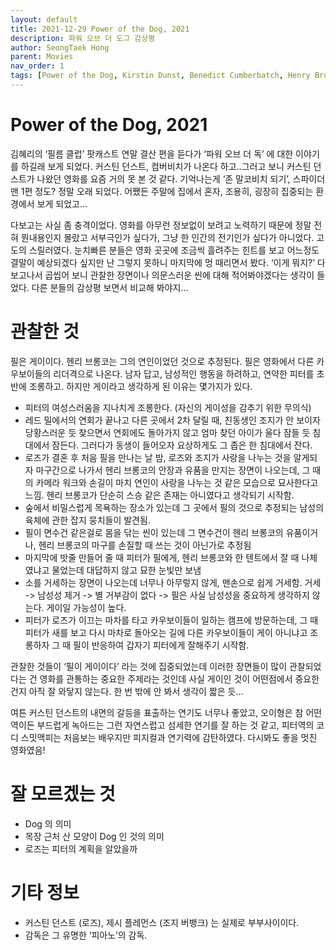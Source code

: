 ```yaml
---
layout: default
title: 2021-12-29 Power of the Dog, 2021 
description: 파워 오브 더 도그 감상평 
author: SeongTaek Hong
parent: Movies 
nav_order: 1
tags: [Power of the Dog, Kirstin Dunst, Benedict Cumberbatch, Henry Bronco, Gay]
---
```


# Power of the Dog, 2021
김혜리의 ‘필름 클럽’ 팟캐스트 연말 결산 편을 듣다가 ‘파워 오브 더 독’ 에 대한 이야기를 하길래 보게 되었다. 커스틴 던스트, 컴버비치가 나온다 하고..그러고 보니 커스틴 던스트가 나왔던 영화를 요즘 거의 못 본 것 같다. 기억나는게 ‘존 말코비치 되기’, 스파이더맨 1편 정도? 정말 오래 되었다. 어쨌든 주말에 집에서 혼자, 조용히, 굉장히 집중되는 환경에서 보게 되었고…

다보고는 사실 좀 충격이었다. 영화를 아무런 정보없이 보려고 노력하기 때문에 정말 전혀 뭔내용인지 몰랐고 서부극인가 싶다가, 그냥 한 인간의 전기인가 싶다가 아니었다. 고도의 스릴러였다. 눈치빠른 분들은 영화 곳곳에 조금씩 흘려주는 힌트를 보고 어느정도 결말이 예상되겠다 싶지만 난 그렇지 못하니 마지막에 멍 때리면서 봤다. ‘이게 뭐지?’
다 보고나서 곱씹어 보니 관찰한 장면이나 의문스러운 씬에 대해 적어봐야겠다는 생각이 들었다. 다른 분들의 감상평 보면서 비교해 봐야지…

# 관찰한 것
필은 게이이다. 헨리 브롱코는 그의 연인이었던 것으로 추정된다. 필은 영화에서 다른 카우보이들의 리더격으로 나온다. 남자 답고, 남성적인 행동을 하려하고, 연약한 피터를 초반에 조롱하고. 하지만 게이라고 생각하게 된 이유는 몇가지가 있다.

- 피터의 여성스러움을 지나치게 조롱한다. (자신의 게이성을 감추기 위한 무의식)
- 레드 밀에서의 연회가 끝나고 다른 곳에서 2차 달릴 때, 친동생인 조지가 안 보이자 당황스러운 듯 찾으면서 연회에도 돌아가지 않고 엄마 찾던 아이가 울다 잠들 듯 침대에서 잠든다. 그러다가 동생이 들어오자 요상하게도 그 좁은 한 침대에서 잔다.
- 로즈가 결혼 후 처음 필을 만나는 날 밤, 로즈와 조지가 사랑을 나누는 것을 알게되자 마구간으로 나가서 헨리 브롱코의 안장과 유품을 만지는 장면이 나오는데, 그 때의 카메라 워크와 손길이 마치 연인이 사랑을 나누는 것 같은 모습으로 묘사한다고 느낌. 헨리 브롱코가 단순히 스승 같은 존재는 아니였다고 생각되기 시작함.
- 숲에서 비밀스럽게 목욕하는 장소가 있는데 그 곳에서 필의 것으로 추정되는 남성의 육체에 관한 잡지 뭉치들이 발견됨.
- 필이 면수건 같은걸로 몸을 닦는 씬이 있는데 그 면수건이 헨리 브롱코의 유품이거나, 헨리 브롱코의 마구를 손질할 때 쓰는 것이 아닌가로 추정됨
- 마지막에 밧줄 만들어 줄 때 피터가 필에게, 헨리 브롱코와 한 텐트에서 잘 때 나체였냐고 물었는데 대답하지 않고 묘한 눈빛만 보냄
- 소를 거세하는 장면이 나오는데 너무나 아무렇지 않게, 맨손으로 쉽게 거세함.
거세 -> 남성성 제거 -> 별 거부감이 없다 -> 필은 사실 남성성을 중요하게 생각하지 않는다. 게이일 가능성이 높다.
- 피터가 로즈가 이끄는 마차를 타고 카우보이들이 일하는 캠프에 방문하는데, 그 때 피터가 새를 보고 다시 마차로 돌아오는 길에 다른 카우보이들이 게이 아니냐고 조롱하자 그 때 필이 반응하여 갑자기 피터에게 잘해주기 시작함.

관찰한 것들이 ‘필이 게이이다’ 라는 것에 집중되었는데 이러한 장면들이 많이 관찰되었다는 건 영화를 관통하는 중요한 주제라는 것인데 사실 게이인 것이 어떤점에서 중요한 건지 아직 잘 와닿지 않는다. 한 번 밖에 안 봐서 생각이 짧은 듯…

여튼 커스틴 던스트의 내면의 갈등을 표출하는 연기도 너무나 좋았고, 오이형은 참 어떤역이든 부드럽게 녹아드는 그런 자연스럽고 섬세한 연기를 잘 하는 것 같고, 피터역의 코디 스밋맥피는 처음보는 배우지만 피지컬과 연기력에 감탄하였다. 다시봐도 좋을 멋진 영화였음!

# 잘 모르겠는 것
- Dog 의 의미
- 목장 근처 산 모양이 Dog 인 것의 의미
- 로즈는 피터의 계획을 알았을까

# 기타 정보
- 커스틴 던스트 (로즈), 제시 플레먼스 (조지 버뱅크) 는 실제로 부부사이이다.
- 감독은 그 유명한 ‘피아노’의 감독.


